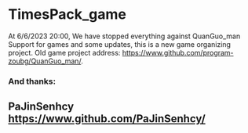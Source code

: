 # TimesPack_game
At 6/6/2023 20:00, We have stopped everything against QuanGuo_man Support for games and some updates, this is a new game organizing project. Old game project address: https://www.github.com/program-zoubg/QuanGuo_man/.

### And thanks:
## PaJinSenhcy https://www.github.com/PaJinSenhcy/
